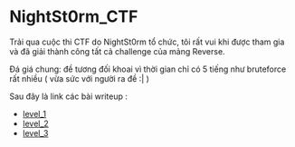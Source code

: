 # NightSt0rm_CTF

Trải qua cuộc thi CTF do NightSt0rm tổ chức, tôi rất vui khi được tham gia và đã giải thành công tất cả challenge của mảng Reverse.

Đá giá chung: đề tương đối khoai vì thời gian chỉ có 5 tiếng như bruteforce rất nhiều ( vừa sức với người ra đề :| )

Sau đây là link các bài writeup :

- [level_1](https://github.com)
- [level_2](https://github.com)
- [level_3](https://github.com)

